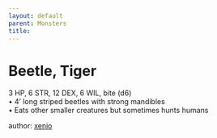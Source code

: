 ```yaml
---
layout: default
parent: Monsters
title:
---
```

# Beetle, Tiger
3 HP, 6 STR, 12 DEX, 6 WIL, bite (d6)    
• 4’ long striped beetles with strong mandibles  
• Eats other smaller creatures but sometimes hunts humans  

author: [xenio](https://xenioinabottle.blogspot.com/2021/02/classic-monsters-for-cairnito-part-1.html)
